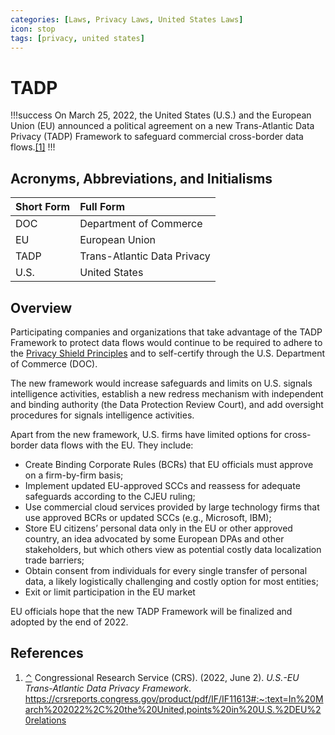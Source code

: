 ```yaml
---
categories: [Laws, Privacy Laws, United States Laws]
icon: stop
tags: [privacy, united states]
---
```


# TADP

!!!success
<span id="rev1"></span>On March 25, 2022, the United States (U.S.) and the European Union (EU) announced a political agreement on a new Trans-Atlantic Data Privacy (TADP) Framework to safeguard commercial cross-border data flows.[[1]](#ref1)
!!!

## Acronyms, Abbreviations, and Initialisms

Short Form | Full Form
:--- | :---
DOC | Department of Commerce
EU | European Union
TADP | Trans-Atlantic Data Privacy
U.S. | United States

## Overview

Participating companies and organizations that take advantage of the TADP Framework to protect data flows would continue to be required to adhere to the [Privacy Shield Principles](/laws/privacy-shield/#principles) and to self-certify through the U.S. Department of Commerce (DOC).

The new framework would increase safeguards and limits on U.S. signals intelligence activities, establish a new redress mechanism with independent and binding authority (the Data Protection Review Court), and add oversight procedures for signals intelligence activities.

Apart from the new framework, U.S. firms have limited options for cross-border data flows with the EU. They include:

- Create Binding Corporate Rules (BCRs) that EU officials must approve on a firm-by-firm basis;
- Implement updated EU-approved SCCs and reassess for adequate safeguards according to the CJEU ruling;
- Use commercial cloud services provided by large technology firms that use approved BCRs or updated SCCs (e.g., Microsoft, IBM);
- Store EU citizens’ personal data only in the EU or other approved country, an idea advocated by some European DPAs and other stakeholders, but which others view as potential costly data localization trade barriers;
- Obtain consent from individuals for every single transfer of personal data, a likely logistically challenging and costly option for most entities;
- Exit or limit participation in the EU market

EU officials hope that the new TADP Framework will be finalized and adopted by the end of 2022.

## References

1. <span id="ref1"></span>[⌃](#rev1) Congressional Research Service (CRS). (2022, June 2). *U.S.-EU Trans-Atlantic Data Privacy Framework*. https://crsreports.congress.gov/product/pdf/IF/IF11613#:~:text=In%20March%202022%2C%20the%20United,points%20in%20U.S.%2DEU%20relations
